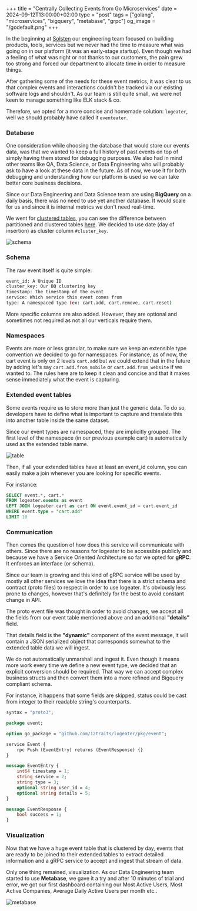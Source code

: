 +++
title = "Centrally Collecting Events from Go Microservices"
date = 2024-09-12T13:00:00+02:00
type = "post"
tags = ["golang", "microservices", "bigquery", "metabase", "grpc"]
og_image = "/godefault.png"
+++

In the beginning at [Solsten](https://solsten.io) our engineering team focused on building products, tools, services but we never had the time to measure what was going on in our platform (it was an early-stage startup). Even though we had a feeling of what was right or not thanks to our customers, the pain grew too strong and forced our department to allocate time in order to measure things.

After gathering some of the needs for these event metrics, it was clear to us that complex events and interactions couldn't be tracked via our existing software logs and shouldn't. As our team is still quite small, we were not keen to manage something like ELK stack & co.

Therefore, we opted for a more concise and homemade solution: `logeater`, well we should probably have called it `eventeater`.

### Database

One consideration while choosing the database that would store our events data, was that we wanted to keep a full history of past events on top of simply having them stored for debugging purposes. We also had in mind other teams like QA, Data Science, or Data Engineering who will probably ask to have a look at these data in the future. As of now, we use it for both debugging and understanding how our platform is used so we can take better core business decisions.

Since our Data Engineering and Data Science team are using **BigQuery** on a daily basis, there was no need to use yet another database. It would scale for us and since it is internal metrics we don't need real-time.

We went for [clustered tables](https://cloud.google.com/bigquery/docs/clustered-tables), you can see the difference between partitioned and clustered tables [here](https://cloud.google.com/bigquery/docs/partitioned-tables#partitioning_versus_clustering). We decided to use date (day of insertion) as cluster column `#cluster_key`.

![schema](/logeater/events-table-example-1.png)

### Schema

The raw event itself is quite simple:

```bash
event_id: A Unique ID
cluster_key: Our BQ clustering key
timestamp: The timestamp of the event
service: Which service this event comes from
type: A namespaced type (ex: cart.add, cart.remove, cart.reset)
```

More specific columns are also added. However, they are optional and sometimes not required as not all our verticals require them.

### Namespaces

Events are more or less granular, to make sure we keep an extensible type convention we decided to go for namespaces. For instance, as of now, the cart event is only on 2 levels `cart.add` but we could extend that in the future by adding let's say `cart.add.from_mobile` or `cart.add.from_website` if we wanted to. The rules here are to keep it clean and concise and that it makes sense immediately what the event is capturing.

### Extended event tables

Some events require us to store more than just the generic data. To do so, developers have to define what is important to capture and translate this into another table inside the same dataset.

Since our event types are namespaced, they are implicitly grouped. The first level of the namespace (in our previous example cart) is automatically used as the extended table name.

![table](/logeater/events-list-table-example-1.png)

Then, if all your extended tables have at least an event_id column, you can easily make a join whenever you are looking for specific events.

For instance:

```sql
SELECT event.*, cart.*
FROM logeater.events as event
LEFT JOIN logeater.cart as cart ON event.event_id = cart.event_id
WHERE event.type = "cart.add"
LIMIT 10
```

### Communication

Then comes the question of how does this service will communicate with others. Since there are no reasons for logeater to be accessible publicly and because we have a Service Oriented Architecture so far we opted for **gRPC**. It enforces an interface (or schema).

Since our team is growing and this kind of gRPC service will be used by mostly all other services we love the idea that there is a strict schema and contract (proto files) to respect in order to use logeater. It's obviously less prone to changes, however that's definitely for the best to avoid constant change in API.

The proto event file was thought in order to avoid changes, we accept all the fields from our event table mentioned above and an additional **"details"** field.

That details field is the **"dynamic"** component of the event message, it will contain a JSON serialized object that corresponds somewhat to the extended table data we will ingest.

We do not automatically unmarshall and ingest it. Even though it means more work every time we define a new event type, we decided that an explicit conversion should be required. That way we can accept complex business structs and then convert them into a more refined and Bigquery compliant schema.

For instance, it happens that some fields are skipped, status could be cast from integer to their readable string's counterparts.

```proto
syntax = "proto3";

package event;

option go_package = "github.com/12traits/logeater/pkg/event";

service Event {
    rpc Push (EventEntry) returns (EventResponse) {}
}

message EventEntry {
    int64 timestamp = 1;
    string service = 2;
    string type = 3;
    optional string user_id = 4;
    optional string details = 5;
}

message EventResponse {
    bool success = 1;
}
```

### Visualization

Now that we have a huge event table that is clustered by day, events that are ready to be joined to their extended tables to extract detailed information and a gRPC service to accept and ingest that stream of data.

Only one thing remained, visualization. As our Data Engineering team started to use **Metabase**, we gave it a try and after 10 minutes of trial and error, we got our first dashboard containing our Most Active Users, Most Active Companies, Average Daily Active Users per month etc..

![metabase](/logeater/events-metabase-example-1.png)
